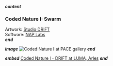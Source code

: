 ___content___
### Coded Nature I: Swarm

Artwork: [Studio DRIFT](https://studiodrift.com)  
Software: [NAP Labs](https://nap-labs.tech)  
___end___

___image___
![Coded Nature I at PACE gallery](../images/swarm.webp)
___end___

___embed___
[Coded Nature I - DRIFT at LUMA, Arles](https://www.youtube.com/embed/gibdzV6ZxYE)
___end___